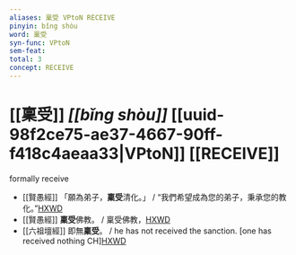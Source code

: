 ```yaml
---
aliases: 稟受 VPtoN RECEIVE
pinyin: bǐng shòu
word: 稟受
syn-func: VPtoN
sem-feat: 
total: 3
concept: RECEIVE 
---
```

# [[稟受]] *[[bǐng shòu]]*  [[uuid-98f2ce75-ae37-4667-90ff-f418c4aeaa33|VPtoN]] [[RECEIVE]]
formally receive
 - [[賢愚經]] 「願為弟子，**稟受**清化。」 / “我們希望成為您的弟子，秉承您的教化。”[HXWD](https://hxwd.org/textview.html?location=KR6b0059_T_001-0355a.37)
 - [[賢愚經]] **稟受**佛教。 / 稟受佛教，[HXWD](https://hxwd.org/textview.html?location=KR6b0059_T_002-0359a.43)
 - [[六祖壇經]] 即無**稟受**。 / he has not received the sanction. [one has received nothing CH][HXWD](https://hxwd.org/textview.html?location=KR6q0082_T_001-0342a.66)